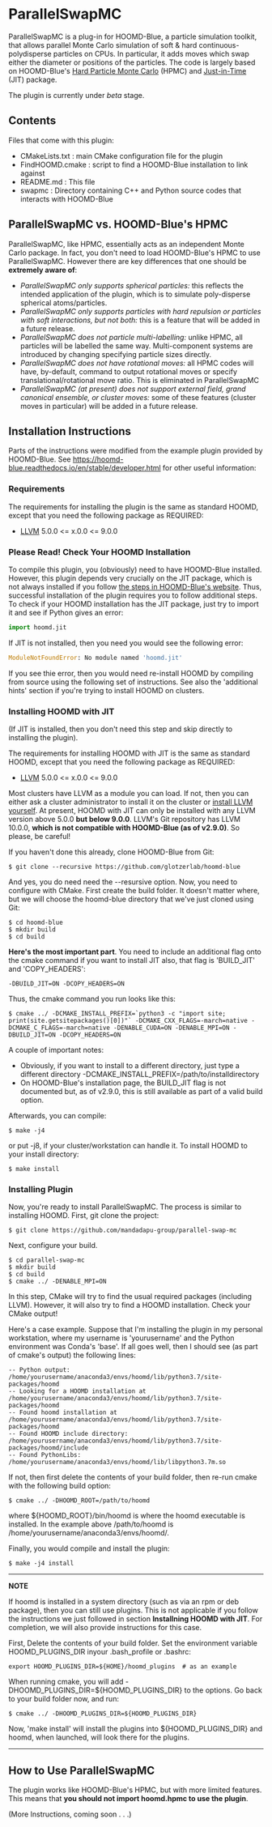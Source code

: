 # **ParallelSwapMC**

ParallelSwapMC is a plug-in for HOOMD-Blue, a particle simulation toolkit, that allows parallel Monte Carlo simulation of soft & hard continuous-polydisperse particles on CPUs. In particular, it adds moves which swap either the diameter or positions of the particles. The code is largely based on HOOMD-Blue's [Hard Particle Monte Carlo](https://hoomd-blue.readthedocs.io/en/stable/package-hpmc.html) (HPMC) and [Just-in-Time](https://hoomd-blue.readthedocs.io/en/stable/package-jit.html) (JIT) package.

The plugin is currently under *beta* stage.  

## **Contents** 

Files that come with this plugin:
 - CMakeLists.txt   : main CMake configuration file for the plugin
 - FindHOOMD.cmake  : script to find a HOOMD-Blue installation to link against
 - README.md        : This file
 - swapmc           : Directory containing C++ and Python source codes that interacts with HOOMD-Blue

## **ParallelSwapMC vs. HOOMD-Blue's HPMC**
ParallelSwapMC, like HPMC, essentially acts as an independent Monte Carlo package. In fact, you don't need to load HOOMD-Blue's HPMC to use ParallelSwapMC. However there are key differences that one should be **extremely aware of**:
- *ParallelSwapMC only supports spherical particles:* this reflects the intended application of the plugin, which is to simulate poly-disperse spherical atoms/particles. 
- *ParallelSwapMC only supports particles with hard repulsion or particles with soft interactions, but not both:* this is a feature that will be added in a future release.
- *ParallelSwapMC does not particle multi-labelling:* unlike HPMC, all particles will be labelled the same way. Multi-component systems are introduced by changing specifying particle sizes directly.
- *ParallelSwapMC does not have rotational moves:* all HPMC codes will have, by-default, command to output rotational moves or specify translational/rotational move ratio. This is eliminated in ParallelSwapMC
- *ParallelSwapMC (at present) does not support external field, grand canonical ensemble, or cluster moves:* some of these features (cluster moves in particular) will be added in a future release.

## **Installation Instructions**

Parts of the instructions were modified from the example plugin provided by HOOMD-Blue. See https://hoomd-blue.readthedocs.io/en/stable/developer.html for other useful information:

### **Requirements**
The requirements for installing the plugin is the same as standard HOOMD, except that you need the following package as REQUIRED:
- [LLVM](https://llvm.org/) 5.0.0 <= x.0.0 <= 9.0.0


### **Please Read! Check Your HOOMD Installation**
To compile this plugin, you (obviously) need to have HOOMD-Blue installed. However, this plugin depends very crucially on the JIT package, which is not always installed if you follow [the steps in HOOMD-Blue's website](https://hoomd-blue.readthedocs.io/en/stable/installation.html). Thus, successful installation of the plugin requires you to follow additional steps. To check if your HOOMD installation has the JIT package, just try to import it and see if Python gives an error:

```python
import hoomd.jit
```

If JIT is not installed, then you need you would see the following error:

```python
ModuleNotFoundError: No module named 'hoomd.jit'
```

If you see thie error, then you would need re-install HOOMD by compiling from source using the following set of instructions. See also the 'additional hints' section if you're trying to install HOOMD on clusters. 


### **Installing HOOMD with JIT**

(If JIT is installed, then you don't need this step and skip directly to installing the plugin).

The requirements for installing HOOMD with JIT is the same as standard HOOMD, except that you need the following package as REQUIRED:
- [LLVM](https://llvm.org/) 5.0.0 <= x.0.0 <= 9.0.0

Most clusters have LLVM as a module you can load. If not, then you can either ask a cluster administrator to install it on the cluster or [install LLVM yourself](https://releases.llvm.org/). At present, HOOMD with JIT can only be installed with any LLVM version above 5.0.0 **but below 9.0.0**. LLVM's Git repository has LLVM 10.0.0, **which is not compatible with HOOMD-Blue (as of v2.9.0)**. So please, be careful!

If you haven't done this already, clone HOOMD-Blue from Git:
```console
$ git clone --recursive https://github.com/glotzerlab/hoomd-blue
```
And yes, you do need need the --resursive option. Now, you need to configure with CMake. First create the build folder. It doesn't matter where, but we will choose the hoomd-blue directory that we've just cloned using Git:
```console
$ cd hoomd-blue
$ mkdir build
$ cd build
```

**Here's the most important part**. You need to include an additional flag onto the cmake command if you want to install JIT also, that flag is 'BUILD_JIT' and 'COPY_HEADERS':
```console
-DBUILD_JIT=ON -DCOPY_HEADERS=ON
``` 

Thus, the cmake command you run looks like this:
```console
$ cmake ../ -DCMAKE_INSTALL_PREFIX=`python3 -c "import site; print(site.getsitepackages()[0])"` -DCMAKE_CXX_FLAGS=-march=native -DCMAKE_C_FLAGS=-march=native -DENABLE_CUDA=ON -DENABLE_MPI=ON -DBUILD_JIT=ON -DCOPY_HEADERS=ON
```

A couple of important notes:
- Obviously, if you want to install to a different directory, just type a different directory -DCMAKE_INSTALL_PREFIX=/path/to/installdirectory
- On HOOMD-Blue's installation page, the BUILD_JIT flag is not documented but, as of v2.9.0, this is still available as part of a valid build option. 

Afterwards, you can compile:
```console
$ make -j4
```
or put -j8, if your cluster/workstation can handle it. To install HOOMD to your install directory:
```console
$ make install
```

### **Installing Plugin**

Now, you're ready to install ParallelSwapMC. The process is similar to installing HOOMD.  First, git clone the project:
```console
$ git clone https://github.com/mandadapu-group/parallel-swap-mc
```

Next, configure your build.
```console
$ cd parallel-swap-mc
$ mkdir build
$ cd build
$ cmake ../ -DENABLE_MPI=ON
```

In this step, CMake will try to find the usual required packages (including LLVM). However, it will also try to find a HOOMD installation. Check your CMake output! 

Here's a case example. Suppose that I'm installing the plugin in my personal workstation, where my username is 'yourusername' and the Python environment was Conda's 'base'. If all goes well, then I should see (as part of cmake's output) the following lines:
```console
-- Python output: /home/yourusername/anaconda3/envs/hoomd/lib/python3.7/site-packages/hoomd
-- Looking for a HOOMD installation at /home/yourusername/anaconda3/envs/hoomd/lib/python3.7/site-packages/hoomd
-- Found hoomd installation at /home/yourusername/anaconda3/envs/hoomd/lib/python3.7/site-packages/hoomd
-- Found HOOMD include directory: /home/yourusername/anaconda3/envs/hoomd/lib/python3.7/site-packages/hoomd/include
-- Found PythonLibs: /home/yourusername/anaconda3/envs/hoomd/lib/libpython3.7m.so
```

If not, then first delete the contents of your build folder, then re-run cmake with the following build option:
```
$ cmake ../ -DHOOMD_ROOT=/path/to/hoomd
```
where ${HOOMD_ROOT}/bin/hoomd is where the hoomd executable is installed. In the example above /path/to/hoomd is /home/yourusername/anaconda3/envs/hoomd/. 

Finally, you would compile and install the plugin:
```console
$ make -j4 install
```

---
**NOTE**

If hoomd is installed in a system directory (such as via an rpm or deb package), then you can still use plugins. This is not applicable if you follow the instructions we just followed in section **Installning HOOMD with JIT**. For completion, we will also provide instructions for this case. 

First, Delete the contents of your build folder. Set the environment variable HOOMD_PLUGINS_DIR inyour .bash_profile or .bashrc:
```console
export HOOMD_PLUGINS_DIR=${HOME}/hoomd_plugins  # as an example
```
When running cmake, you will add -DHOOMD_PLUGINS_DIR=${HOOMD_PLUGINS_DIR} to the options. Go back to your build folder now, and run:
```console
$ cmake ../ -DHOOMD_PLUGINS_DIR=${HOOMD_PLUGINS_DIR}
```

Now, 'make install' will install the plugins into ${HOOMD_PLUGINS_DIR} and hoomd, when launched, will look there
for the plugins.

---


## **How to Use ParallelSwapMC**

The plugin works like HOOMD-Blue's HPMC, but with more limited features. This means that **you should not import hoomd.hpmc to use the plugin**. 

(More Instructions, coming soon . . .)
